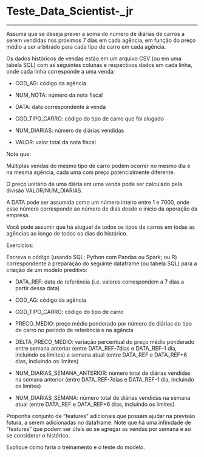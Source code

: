 # Teste_Data_Scientist-_jr

---

Assuma que se deseja prever a soma do número de diárias de carros a serem vendidas nos próximos 7 dias em cada agência, em função do preço médio a ser arbitrado para cada tipo de carro em cada agência.

 

Os dados históricos de vendas estão em um arquivo CSV (ou em uma tabela SQL) com as seguintes colunas e respectivos dados em cada linha, onde cada linha corresponde a uma venda:

 

- COD_AG: código da agência

- NUM_NOTA: número da nota fiscal

- DATA: data correspondente à venda

- COD_TIPO_CARRO: código do tipo de carro que foi alugado

- NUM_DIARIAS: número de diárias vendidas

- VALOR: valor total da nota fiscal

 

 

Note que:

 

Múltiplas vendas do mesmo tipo de carro podem ocorrer no mesmo dia e na mesma agência, cada uma com preço potencialmente diferente.

O preço unitário de uma diária em uma venda pode ser calculado pela divisão VALOR/NUM_DIARIAS.

A DATA pode ser assumida como um número inteiro entre 1 e 7000, onde esse número corresponde ao número de dias desde o início da operação da empresa.

Você pode assumir que há aluguel de todos os tipos de carros em todas as agências ao longo de todos os dias do histórico.

 

 

Exercícios:

 

Escreva o código (usando SQL; Python com Pandas ou Spark; ou R) correspondente à preparação do seguinte dataframe (ou tabela SQL) para a criação de um modelo preditivo:
 

 

- DATA_REF: data de referência (i.e. valores correspondem a 7 dias a partir dessa data)

- COD_AG: código da agência

- COD_TIPO_CARRO: código do tipo de carro

- PRECO_MEDIO: preço médio ponderado por número de diárias do tipo de carro no período de referência e na agência

- DELTA_PRECO_MEDIO: variação percentual do preço médio ponderado entre semana anterior (entre DATA_REF-7dias e DATA_REF-1 dia, incluindo os limites) e semana atual (entre DATA_REF e DATA_REF+6 dias, incluindo os limites)

- NUM_DIARIAS_SEMANA_ANTERIOR: número total de diárias vendidas na semana anterior (entre DATA_REF-7dias e DATA_REF-1 dia, incluindo os limites)

- NUM_DIARIAS_SEMANA: número total de diárias vendidas na semana atual (entre DATA_REF e DATA_REF+6 dias, incluindo os limites)

 

Proponha conjunto de “features” adicionais que possam ajudar na previsão futura, a serem adicionadas no dataframe. Note que há uma infinidade de “features” que podem ser úteis ao se agregar as vendas por semana e ao se considerar o histórico.
 

 

Explique como faria o treinamento e o teste do modelo.
